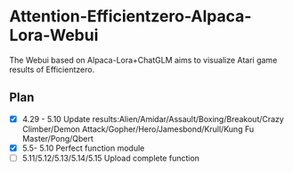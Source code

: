 # Attention-Efficientzero-Alpaca-Lora-Webui

The Webui based on Alpaca-Lora+ChatGLM aims to visualize Atari game results of Efficientzero.






## Plan
- [x] 4.29 - 5.10 Update results:Alien/Amidar/Assault/Boxing/Breakout/Crazy Climber/Demon Attack/Gopher/Hero/Jamesbond/Krull/Kung Fu Master/Pong/Qbert
- [x] 5.5- 5.10 Perfect function module
- [ ] 5.11/5.12/5.13/5.14/5.15 Upload complete function

